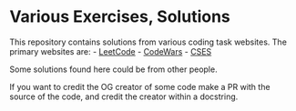# Various Exercises, Solutions

This repository contains solutions from various coding task websites.
The primary websites are:
    - [LeetCode](https://leetcode.com/)
    - [CodeWars](https://codewars.com/)
    - [CSES](https://cses.fi/problemset/)

Some solutions found here could be from other people.

If you want to credit the OG creator of some code make a PR with the source of the code, and credit the creator within a docstring.
